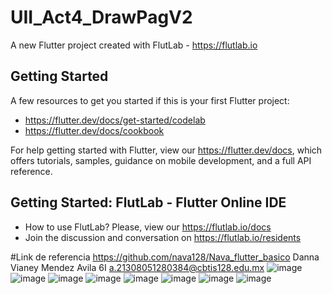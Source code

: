 # UII_Act4_DrawPagV2

A new Flutter project created with FlutLab - https://flutlab.io

## Getting Started

A few resources to get you started if this is your first Flutter project:

- https://flutter.dev/docs/get-started/codelab
- https://flutter.dev/docs/cookbook

For help getting started with Flutter, view our
https://flutter.dev/docs, which offers tutorials,
samples, guidance on mobile development, and a full API reference.

## Getting Started: FlutLab - Flutter Online IDE

- How to use FlutLab? Please, view our https://flutlab.io/docs
- Join the discussion and conversation on https://flutlab.io/residents
  
#Link de referencia
https://github.com/nava128/Nava_flutter_basico
Danna Vianey Mendez Avila 6I
a.21308051280384@cbtis128.edu.mx
![image](https://github.com/MendezD128/UII_Act4_DrawFilaRow/assets/143744206/5815b04b-bad3-42fe-a0fe-0e68ab752dbc)
![image](https://github.com/MendezD128/UII_Act4_DrawFilaRow/assets/143744206/755b1bc5-dc5c-4c5d-939f-efae1c06df59)
![image](https://github.com/MendezD128/UII_Act4_DrawFilaRow/assets/143744206/9796808b-b4e0-4b01-b6eb-327d78f676f5)
![image](https://github.com/MendezD128/UII_Act4_DrawFilaRow/assets/143744206/ee8e769b-d7e5-484f-a8d5-c99eb99202df)
![image](https://github.com/MendezD128/UII_Act4_DrawFilaRow/assets/143744206/ad471dac-5fac-4686-9f34-f88273d9d5e2)
![image](https://github.com/MendezD128/UII_Act4_DrawFilaRow/assets/143744206/7e5d09ed-765e-4f8d-a256-2c3960962246)
![image](https://github.com/MendezD128/UII_Act4_DrawFilaRow/assets/143744206/9ed48329-7095-4509-9181-c71bbc99e884)
![image](https://github.com/MendezD128/UII_Act4_DrawFilaRow/assets/143744206/2d7a543d-7517-493a-b1ee-b288fdb98732)
